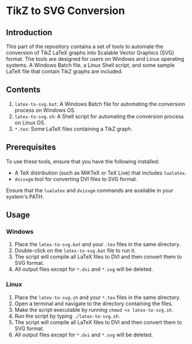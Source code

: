 # TikZ to SVG Conversion

## Introduction

This part of the repository contains a set of tools to automate the conversion of TikZ LaTeX graphs into Scalable Vector Graphics (SVG) format. The tools are designed for users on Windows and Linux operating systems. A Windows Batch file, a Linux Shell script, and some sample LaTeX file that contain TikZ graphs are included.

## Contents

1. `latex-to-svg.bat`: A Windows Batch file for automating the conversion process on Windows OS.
2. `latex-to-svg.sh`: A Shell script for automating the conversion process on Linux OS.
3. `*.tex`: Some LaTeX files containing a TikZ graph.

## Prerequisites

To use these tools, ensure that you have the following installed:

- A TeX distribution (such as MiKTeX or TeX Live) that includes `lualatex`.
- `dvisvgm` tool for converting DVI files to SVG format.

Ensure that the `lualatex` and `dvisvgm` commands are available in your system's PATH.

## Usage

### Windows

1. Place the `latex-to-svg.bat` and your `.tex` files in the same directory.
2. Double-click on the `latex-to-svg.bat` file to run it.
3. The script will compile all LaTeX files to DVI and then convert them to SVG format.
4. All output files except for `*.dvi` and `*.svg` will be deleted.

### Linux

1. Place the `latex-to-svg.sh` and your `*.tex` files in the same directory.
2. Open a terminal and navigate to the directory containing the files.
3. Make the script executable by running `chmod +x latex-to-svg.sh`.
4. Run the script by typing `./latex-to-svg.sh`.
5. The script will compile all LaTeX files to DVI and then convert them to SVG format.
6. All output files except for `*.dvi` and `*.svg` will be deleted.

